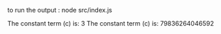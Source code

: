 to run the output :
node src/index.js

The constant term (c) is: 3
The constant term (c) is: 79836264046592
